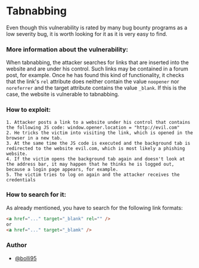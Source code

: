# Tabnabbing

Even though this vulnerability is rated by many bug bounty programs as a low severity bug, it is worth looking for it as it is very easy to find. 

### More information about the vulnerability:

When tabnabbing, the attacker searches for links that are inserted into the website and are under his control. Such links may be contained in a forum post, for example. Once he has found this kind of functionality, it checks that the link's `rel` attribute does neither contain the value `noopener` nor `noreferrer` and the target attribute contains the value `_blank`. If this is the case, the website is vulnerable to tabnabbing. 

### How to exploit: 
```
1. Attacker posts a link to a website under his control that contains the following JS code: window.opener.location = "http://evil.com"
2. He tricks the victim into visiting the link, which is opened in the browser in a new tab.
3. At the same time the JS code is executed and the background tab is redirected to the website evil.com, which is most likely a phishing website.
4. If the victim opens the background tab again and doesn't look at the address bar, it may happen that he thinks he is logged out, because a login page appears, for example.
5. The victim tries to log on again and the attacker receives the credentials
```

### How to search for it: 

As already mentioned, you have to search for the following link formats: 

```html
<a href="..." target="_blank" rel="" />  
or
<a href="..." target="_blamk" />
```

### Author

* [@bolli95](https://github.com/bolli95)
